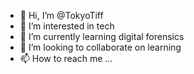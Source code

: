 - 👋 Hi, I’m @TokyoTiff
- 👀 I’m interested in tech
- 🌱 I’m currently learning digital forensics
- 💞️ I’m looking to collaborate on learning
- 📫 How to reach me ...

<!---
TokyoTiff/TokyoTiff is a ✨ special ✨ repository because its `README.md` (this file) appears on your GitHub profile.
You can click the Preview link to take a look at your changes.
--->
